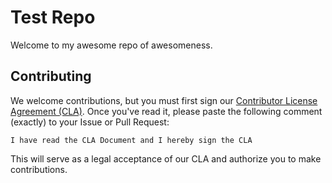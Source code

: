 # Test Repo

Welcome to my awesome repo of awesomeness.

## Contributing

We welcome contributions, but you must first sign our [Contributor License Agreement (CLA)](CLA.md).  Once you've read it, please paste the following comment (exactly) to your Issue or Pull Request: 

```
I have read the CLA Document and I hereby sign the CLA
```

This will serve as a legal acceptance of our CLA and authorize you to make contributions.  